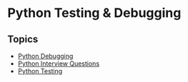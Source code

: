 # Python Testing & Debugging

## Topics
- [Python Debugging](./python_debugging.md)
- [Python Interview Questions](./python_interview_questions.md)
- [Python Testing](./python_testing.md)
